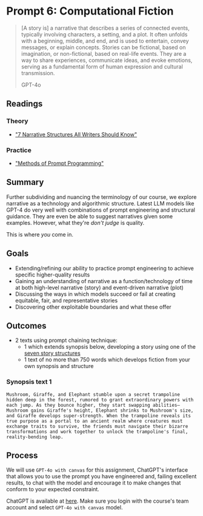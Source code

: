 # Prompt 6: Computational Fiction

> [A story is] a narrative that describes a series of connected events, typically involving characters, a setting, and a plot. It often unfolds with a beginning, middle, and end, and is used to entertain, convey messages, or explain concepts. Stories can be fictional, based on imagination, or non-fictional, based on real-life events. They are a way to share experiences, communicate ideas, and evoke emotions, serving as a fundamental form of human expression and cultural transmission.
>
> GPT-4o

## Readings

### Theory

* ["7 Narrative Structures All Writers Should Know"](https://blog.reedsy.com/guide/story-structure/)

### Practice

* ["Methods of Prompt Programming"](https://www.promptingguide.ai/)

## Summary

Further subdividing and nuancing the terminology of our course, we explore narrative as a technology and algorithmic structure. Latest LLM models like GPT-4 do very well with combinations of prompt engineering and structural guidance. They are even be able to suggest narratives given some examples. However, what they're _don't judge_ is quality.

This is where _you_ come in.

## Goals

* Extending/refining our ability to practice prompt engineering to achieve specific higher-quality results
* Gaining an understanding of narrative as a function/technology of time at both high-level narrative (story) and event-driven narrative (plot)
* Discussing the ways in which models succeed or fail at creating equitable, fair, and representative stories
* Discovering other exploitable boundaries and what these offer

## Outcomes

* 2 texts using prompt chaining technique:
  * 1 which extends synopsis below, developing a story using one of the [seven story structures](https://blog.reedsy.com/guide/story-structure/)
  * 1 text of no more than 750 words which develops fiction from your own synopsis and structure

### Synopsis text 1

```
Mushroom, Giraffe, and Elephant stumble upon a secret trampoline hidden deep in the forest, rumored to grant extraordinary powers with each jump. As they bounce higher, they start swapping abilities—Mushroom gains Giraffe's height, Elephant shrinks to Mushroom's size, and Giraffe develops super-strength. When the trampoline reveals its true purpose as a portal to an ancient realm where creatures must exchange traits to survive, the friends must navigate their bizarre transformations and work together to unlock the trampoline's final, reality-bending leap.
```

## Process

We will use `GPT-4o with canvas` for this assignment, ChatGPT's interface that allows you to use the prompt you have engineered and, failing excellent results, to chat with the model and encourage it to make changes that conform to your expected constraint.

ChatGPT is available at [here](https://chat.openai.com). Make sure you login with the course's team account and select `GPT-4o with canvas` model.
